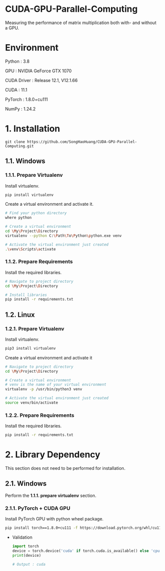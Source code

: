 # CUDA-GPU-Parallel-Computing
Measuring the performance of matrix multiplication both with- and without a GPU.

# Environment

Python : 3.8

GPU : NVIDIA GeForce GTX 1070

CUDA Driver : Release 12.1, V12.1.66

CUDA : 11.1

PyTorch : 1.8.0+cu111

NumPy : 1.24.2

# 1. Installation

`git clone https://github.com/SongHaoHuang/CUDA-GPU-Parallel-Computing.git`

## 1.1. Windows

### 1.1.1. Prepare Virtualenv

Install virtualenv.

```bash
pip install virtualenv
```

Create a virtual environment and activate it.

```bash
# Find your python directory
where python

# Create a virtual environment
cd \My\Project\Directory
virtualenv --python C:\Path\To\Python\python.exe venv

# Activate the virtual environment just created
.\venv\Scripts\activate
```

### 1.1.2. Prepare Requirements

Install the required libraries.

```bash
# Navigate to project directory
cd \My\Project\Directory

# Install libraries
pip install -r requirements.txt
```

## 1.2. Linux

### 1.2.1. Prepare Virtualenv

Install virtualenv.

```bash
pip3 install virtualenv
```

Create a virtual environment and activate it

```bash
# Navigate to project directory
cd \My\Project\Directory

# Create a virtual environment
# venv is the name of your virtual environment
virtualenv -p /usr/bin/python3 venv

# Activate the virtual environment just created
source venv/bin/activate
```

### 1.2.2. Prepare Requirements

Install the required libraries.

```bash
pip install -r requirements.txt
```

# 2. Library Dependency

This section does not need to be performed for installation.

## 2.1. Windows

Perform the **1.1.1. prepare virtualenv** section.

### 2.1.1. PyTorch + CUDA GPU

Install PyTorch GPU with python wheel package.

```bash
pip install torch==1.8.0+cu111 -f https://download.pytorch.org/whl/cu111/torch_stable.html
```

- Validation
    
    ```python
    import torch
    device = torch.device('cuda' if torch.cuda.is_available() else 'cpu')
    print(device)
    
    # Output : cuda
    ```